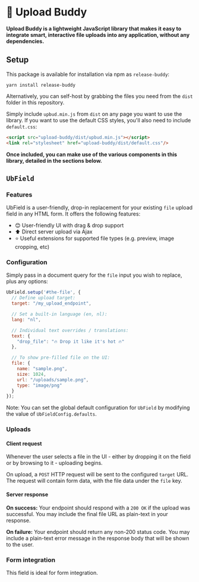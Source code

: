 # 💚 Upload Buddy
**Upload Buddy is a lightweight JavaScript library that makes it easy to integrate smart, interactive file uploads into any application, without any dependencies.**

## Setup
This package is available for installation via npm as `release-buddy`:

```shell script
yarn install release-buddy
```

Alternatively, you can self-host by grabbing the files you need from the `dist` folder in this repository.

Simply include `upbud.min.js` from `dist` on any page you want to use the library. If you want to use the default CSS styles, you'll also need to include `default.css`:

```html
<script src="upload-buddy/dist/upbud.min.js"></script>
<link rel="stylesheet" href="upload-buddy/dist/default.css"/>
```

**Once included, you can make use of the various components in this library, detailed in the sections below.**

## `UbField`

### Features
UbField is a user-friendly, drop-in replacement for your existing `file` upload field in any HTML form. It offers the following features:

- 😊 User-friendly UI with drag & drop support
- ⬆ Direct server upload via Ajax
- ⭐ Useful extensions for supported file types (e.g. preview, image cropping, etc)

### Configuration
Simply pass in a document query for the `file` input you wish to replace, plus any options:

```javascript
UbField.setup('#the-file', {
  // Define upload target:
  target: "/my_upload_endpoint",

  // Set a built-in language (en, nl):
  lang: "nl",

  // Individual text overrides / translations:
  text: {
    "drop_file": "🔥 Drop it like it's hot 🔥"
  },

  // To show pre-filled file on the UI:
  file: {
    name: "sample.png",
    size: 1024,
    url: "/uploads/sample.png",
    type: "image/png"
  }
});
```

Note: You can set the global default configuration for `UbField` by modifying the value of `UbFieldConfig.defaults`.

### Uploads

#### Client request
Whenever the user selects a file in the UI - either by dropping it on the field or by browsing to it - uploading begins.

On upload, a `POST` HTTP request will be sent to the configured `target` URL. The request will contain form data, with the file data under the `file` key. 

#### Server response

**On success:** Your endpoint should respond with a `200 OK` if the upload was successful. You may include the final file URL as plain-text in your response.

**On failure:** Your endpoint should return any non-200 status code. You may include a plain-text error message in the response body that will be shown to the user.

### Form integration
This field is ideal for form integration. 